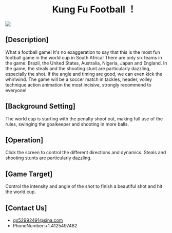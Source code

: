 #                        Kung Fu Football ！

![](https://github.com/lilaiwei1236/Lucky/blob/master/KungFuFootball.png)

## [Description]

What a football game! It's no exaggeration to say that this is the most fun football game in the world cup in South Africa! There are only six teams in the game: Brazil, the United States, Australia, Nigeria, Japan and England. In the game, the steals and the shooting stunt are particularly dazzling, especially the shot. If the angle and timing are good, we can even kick the whirlwind. The game will be a soccer match in tackles, header, volley technique action animation the most incisive, strongly recommend to everyone!

## [Background Setting]

The world cup is starting with the penalty shoot out, making full use of the rules, swinging the goalkeeper and shooting in more balls.

## [Operation]

Click the screen to control the different directions and dynamics. Steals and shooting stunts are particularly dazzling.

## [Game Target]

Control the intensity and angle of the shot to finish a beautiful shot and hit the world cup.

## [Contact Us]

* qx52992491@sina.com
* PhoneNumber:+1.4125497482

